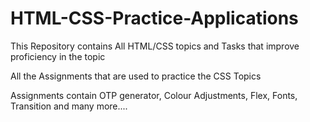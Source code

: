 # HTML-CSS-Practice-Applications

This Repository contains All HTML/CSS topics and Tasks that improve proficiency in the topic

All the Assignments that are used to practice the CSS Topics

Assignments contain OTP generator, Colour Adjustments, Flex, Fonts, Transition and many more.... 
